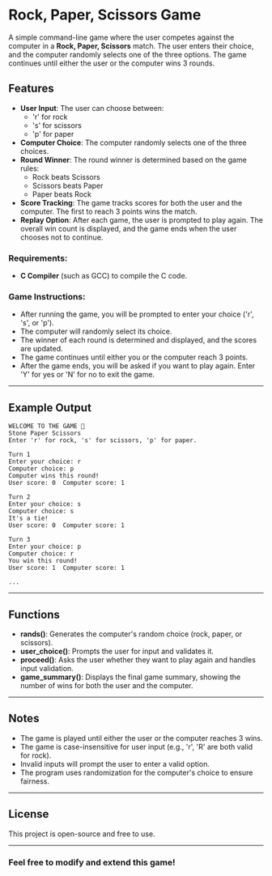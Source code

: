 
# Rock, Paper, Scissors Game

A simple command-line game where the user competes against the computer in a **Rock, Paper, Scissors** match. The user enters their choice, and the computer randomly selects one of the three options. The game continues until either the user or the computer wins 3 rounds.

## Features

- **User Input**: The user can choose between:
  - 'r' for rock
  - 's' for scissors
  - 'p' for paper
- **Computer Choice**: The computer randomly selects one of the three choices.
- **Round Winner**: The round winner is determined based on the game rules:
  - Rock beats Scissors
  - Scissors beats Paper
  - Paper beats Rock
- **Score Tracking**: The game tracks scores for both the user and the computer. The first to reach 3 points wins the match.
- **Replay Option**: After each game, the user is prompted to play again. The overall win count is displayed, and the game ends when the user chooses not to continue.

### Requirements:
- **C Compiler** (such as GCC) to compile the C code.

### Game Instructions:
- After running the game, you will be prompted to enter your choice ('r', 's', or 'p').
- The computer will randomly select its choice.
- The winner of each round is determined and displayed, and the scores are updated.
- The game continues until either you or the computer reach 3 points.
- After the game ends, you will be asked if you want to play again. Enter 'Y' for yes or 'N' for no to exit the game.

---

## Example Output

```
WELCOME TO THE GAME 🎉
Stone Paper Scissors
Enter 'r' for rock, 's' for scissors, 'p' for paper.

Turn 1
Enter your choice: r
Computer choice: p
Computer wins this round!
User score: 0  Computer score: 1

Turn 2
Enter your choice: s
Computer choice: s
It's a tie!
User score: 0  Computer score: 1

Turn 3
Enter your choice: p
Computer choice: r
You win this round!
User score: 1  Computer score: 1

...
```

---

## Functions

- **rands()**: Generates the computer's random choice (rock, paper, or scissors).
- **user_choice()**: Prompts the user for input and validates it.
- **proceed()**: Asks the user whether they want to play again and handles input validation.
- **game_summary()**: Displays the final game summary, showing the number of wins for both the user and the computer.

---

## Notes

- The game is played until either the user or the computer reaches 3 wins.
- The game is case-insensitive for user input (e.g., 'r', 'R' are both valid for rock).
- Invalid inputs will prompt the user to enter a valid option.
- The program uses randomization for the computer's choice to ensure fairness.

---

## License

This project is open-source and free to use.

---

### Feel free to modify and extend this game!
